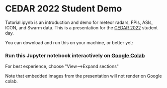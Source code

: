 # CEDAR 2022 Student Demo

Tutorial.ipynb is an introduction and demo for meteor radars, FPIs, ASIs, ICON, and Swarm data. This is a presentation for the [CEDAR 2022](https://cedarscience.org/2022-workshop) student day.

You can download and run this on your machine, or better yet:
### Run this Jupyter notebook interactively on [Google Colab](https://colab.research.google.com/github/bharding512/CEDAR_2022_Student_Demo/blob/main/Tutorial.ipynb)
For best experience, choose "View-->Expand sections"

Note that embedded images from the presentation will not render on Google colab.